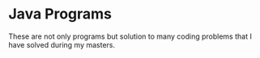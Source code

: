 # Java Programs
These are not only programs but solution to many coding problems that I have solved during my masters.
